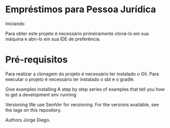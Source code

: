 <h1>Empréstimos para Pessoa Jurídica</h1
O projeto trata-se do desenvolvimento de uma API RESTFULL para um aplicativo de empréstimos para pessoas jurídicas.

<h1>Iniciando</h1>

Para obter este projeto é necessário primeiramente cloná-lo em sua máquina e abri-lo em sua IDE de preferência.

<h1>Pré-requisitos</h1>
Para realizar a clonagem do projeto é necessário ter instalado o Git.
Para executar o projeto é necessário ter instalado o sbt e o gradle.

Give examples
Installing
A step by step series of examples that tell you how to get a development env running

Versioning
We use SemVer for versioning. For the versions available, see the tags on this repository.

Authors
Jorge Diego.
